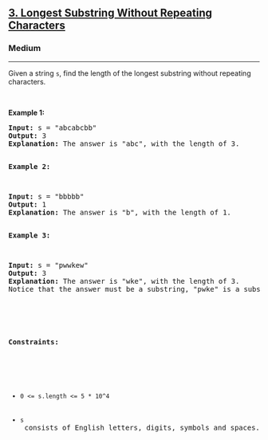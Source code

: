 <h2><a href="https://leetcode.com/problems/longest-substring-without-repeating-characters/description/">3. Longest Substring Without Repeating Characters</a></h2><h3>Medium</h3><hr><div><p>Given a string <code>s</code>, find the length of the longest 
substring without repeating characters.

<p>&nbsp;</p>
<p><strong>Example 1:</strong></p>
<pre><strong>Input:</strong> s = "abcabcbb"
<strong>Output:</strong> 3
<strong>Explanation:</strong> The answer is "abc", with the length of 3.

<p><strong>Example 2:</strong></p>
<pre><strong>Input:</strong> s = "bbbbb"
<strong>Output:</strong> 1
<strong>Explanation:</strong> The answer is "b", with the length of 1.

<p><strong>Example 3:</strong></p>
<pre><strong>Input:</strong> s = "pwwkew"
<strong>Output:</strong> 3
<strong>Explanation:</strong> The answer is "wke", with the length of 3.
Notice that the answer must be a substring, "pwke" is a subsequence and not a substring.
<p>&nbsp;</p>

<p><strong>Constraints:</strong></p>

<ul>
	<li><code>0 <= s.length <= 5 * 10^4</code></li>
	<li><code>s</code> consists of English letters, digits, symbols and spaces.</li>
</ul>
</div>